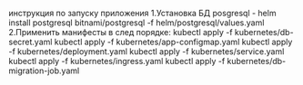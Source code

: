 инструкция по запуску приложения
1.Установка БД posgresql - helm install postgresql bitnami/postgresql -f helm/postgresql/values.yaml
2.Применить манифесты в след порядке:
kubectl apply -f kubernetes/db-secret.yaml
kubectl apply -f kubernetes/app-configmap.yaml
kubectl apply -f kubernetes/deployment.yaml
kubectl apply -f kubernetes/service.yaml
kubectl apply -f kubernetes/ingress.yaml
kubectl apply -f kubernetes/db-migration-job.yaml
